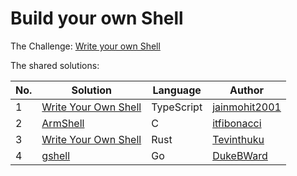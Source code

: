 # Build your own Shell

The Challenge: [Write your own Shell](https://codingchallenges.fyi/challenges/challenge-shell)

The shared solutions:

| No. | Solution | Language | Author |
|-----|----------|----------|--------|
| 1 | [Write Your Own Shell](https://github.com/jainmohit2001/coding-challenges/blob/master/src/14) | TypeScript | [jainmohit2001](https://github.com/jainmohit2001) |
| 2 | [ArmShell](https://github.com/itfibonacci/armsh) | C | [itfibonacci](https://github.com/itfibonacci) |
| 3 | [Write Your Own Shell](https://github.com/Tevinthuku/coding_challenges_fyi/tree/main/shell) | Rust | [Tevinthuku](https://github.com/Tevinthuku) |
| 4 | [gshell](https://github.com/DukeBWard/gshell) | Go | [DukeBWard](https://github.com/DukeBWard) |
